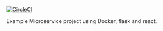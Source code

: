 [![CircleCI](https://circleci.com/gh/asmusj224/testdriven-app.svg?style=svg)](https://circleci.com/gh/asmusj224/testdriven-app)

Example Microservice project using Docker, flask and react.
